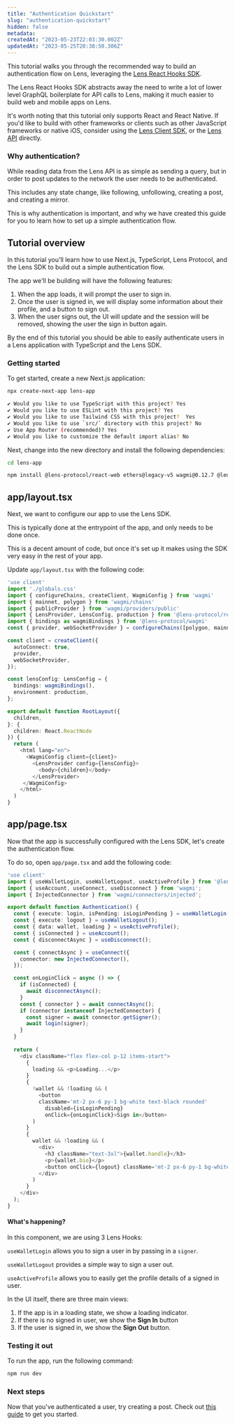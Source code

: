 ```yaml
---
title: "Authentication Quickstart"
slug: "authentication-quickstart"
hidden: false
metadata: 
createdAt: "2023-05-23T22:03:30.002Z"
updatedAt: "2023-05-25T20:38:50.306Z"
---
```

This tutorial walks you through the recommended way to build an authentication flow on Lens, leveraging the [Lens React Hooks SDK](https://docs.lens.xyz/docs/sdk-react-intro).

The Lens React Hooks SDK abstracts away the need to write a lot of lower level GraphQL boilerplate for API calls to Lens, making it much easier to build web and mobile apps on Lens.

It's worth noting that this tutorial only supports React and React Native. If you'd like to build with other frameworks or clients such as other JavaScript frameworks or native iOS, consider using the [Lens Client SDK](https://docs.lens.xyz/docs/client-sdk-reference), or the [Lens API](https://docs.lens.xyz/docs/introduction) directly.

### Why authentication?

While reading data from the Lens API is as simple as sending a query, but in order to post updates to the network the user needs to be authenticated.

This includes any state change, like following, unfollowing, creating a post, and creating a mirror.

This is why authentication is important, and why we have created this guide for you to learn how to set up a simple authentication flow.

## Tutorial overview

In this tutorial you'll learn how to use Next.js, TypeScript, Lens Protocol, and the Lens SDK to build out a simple authentication flow.

The app we'll be building will have the following features:

1. When the app loads, it will prompt the user to sign in.
2. Once the user is signed in, we will display some information about their profile, and a button to sign out.
3. When the user signs out, the UI will update and the session will be removed, showing the user the sign in button again.

By the end of this tutorial you should be able to easily authenticate users in a Lens application with TypeScript and the Lens SDK.

### Getting started

To get started, create a new Next.js application:

```sh
npx create-next-app lens-app

✔ Would you like to use TypeScript with this project? Yes
✔ Would you like to use ESLint with this project? Yes
✔ Would you like to use Tailwind CSS with this project?  Yes
✔ Would you like to use `src/` directory with this project? No
✔ Use App Router (recommended)? Yes
✔ Would you like to customize the default import alias? No
```

Next, change into the new directory and install the following dependencies:

```sh
cd lens-app

npm install @lens-protocol/react-web ethers@legacy-v5 wagmi@0.12.7 @lens-protocol/wagmi
```

## app/layout.tsx

Next, we want to configure our app to use the Lens SDK. 

This is typically done at the entrypoint of the app, and only needs to be done once.

This is a decent amount of code, but once it's set up it makes using the SDK very easy in the rest of your app.

Update `app/layout.tsx` with the following code:

```typescript
'use client'
import './globals.css'
import { configureChains, createClient, WagmiConfig } from 'wagmi'
import { mainnet, polygon } from 'wagmi/chains'
import { publicProvider } from 'wagmi/providers/public'
import { LensProvider, LensConfig, production } from '@lens-protocol/react-web'
import { bindings as wagmiBindings } from '@lens-protocol/wagmi'
const { provider, webSocketProvider } = configureChains([polygon, mainnet], [publicProvider()])

const client = createClient({
  autoConnect: true,
  provider,
  webSocketProvider,
});

const lensConfig: LensConfig = {
  bindings: wagmiBindings(),
  environment: production,
};

export default function RootLayout({
  children,
}: {
  children: React.ReactNode
}) {
  return (
    <html lang="en">
      <WagmiConfig client={client}>
        <LensProvider config={lensConfig}>
          <body>{children}</body>
        </LensProvider>
     </WagmiConfig>
    </html>
  )
}
```

## app/page.tsx

Now that the app is successfully configured with the Lens SDK, let's create the authentication flow.

To do so, open `app/page.tsx` and add the following code:

```typescript typescript
'use client'
import { useWalletLogin, useWalletLogout, useActiveProfile } from '@lens-protocol/react-web';
import { useAccount, useConnect, useDisconnect } from 'wagmi';
import { InjectedConnector } from 'wagmi/connectors/injected';

export default function Authentication() {
  const { execute: login, isPending: isLoginPending } = useWalletLogin();
  const { execute: logout } = useWalletLogout();
  const { data: wallet, loading } = useActiveProfile();
  const { isConnected } = useAccount();
  const { disconnectAsync } = useDisconnect();

  const { connectAsync } = useConnect({
    connector: new InjectedConnector(),
  });

  const onLoginClick = async () => {
    if (isConnected) {
      await disconnectAsync();
    }
    const { connector } = await connectAsync();
    if (connector instanceof InjectedConnector) {
      const signer = await connector.getSigner();
      await login(signer);
    }
  }
 
  return (
    <div className="flex flex-col p-12 items-start">
      {
        loading && <p>Loading...</p>
      }
      {
        !wallet && !loading && (
          <button
          className='mt-2 px-6 py-1 bg-white text-black rounded'
            disabled={isLoginPending}
            onClick={onLoginClick}>Sign in</button>
        )
      }
      {
        wallet && !loading && (
          <div>
            <h3 className="text-3xl">{wallet.handle}</h3>
            <p>{wallet.bio}</p>
            <button onClick={logout} className='mt-2 px-6 py-1 bg-white text-black rounded'>Sign out</button>
          </div>
        )
      }
    </div>
  );
}
```

#### What's happening?

In this component, we are using 3 Lens Hooks:

`useWalletLogin` allows you to sign a user in by passing in a `signer`.

`useWalletLogout` provides a simple way to sign a user out.

`useActiveProfile` allows you to easily get the profile details of a signed in user.

In the UI itself, there are three main views:

1. If the app is in a loading state, we show a loading indicator.
2. If there is no signed in user, we show the **Sign In** button
3. If the user is signed in, we show the **Sign Out** button.

### Testing it out

To run the app, run the following command:

```sh
npm run dev
```

### Next steps

Now that you've authenticated a user, try creating a post. Check out [this guide](https://docs.lens.xyz/docs/create-first-post) to get you started.